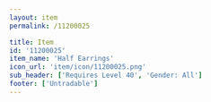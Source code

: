 ```yaml
---
layout: item
permalink: /11200025

title: Item
id: '11200025'
item_name: 'Half Earrings'
icon_url: 'item/icon/11200025.png'
sub_header: ['Requires Level 40', 'Gender: All']
footer: ['Untradable']
---
```

